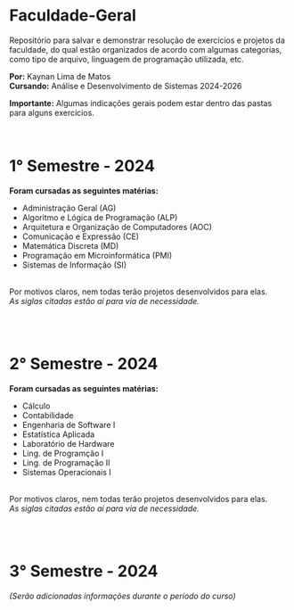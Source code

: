 # Faculdade-Geral
Repositório para salvar e demonstrar resolução de exercícios e projetos da faculdade, do qual estão organizados de acordo com algumas categorias, como tipo de arquivo, linguagem de programação utilizada, etc.

<b>Por:</b> Kaynan Lima de Matos<br>
<b>Cursando:</b> Análise e Desenvolvimento de Sistemas 2024-2026

<b>Importante:</b> Algumas indicações gerais podem estar dentro das pastas para alguns exercícios.

<br>

# 1° Semestre - 2024

<b>Foram cursadas as seguintes matérias:</b>

- Administração Geral (AG)
- Algoritmo e Lógica de Programação (ALP)
- Arquitetura e Organização de Computadores (AOC)
- Comunicação e Expressão (CE)
- Matemática Discreta (MD)
- Programação em Microinformática (PMI)
- Sistemas de Informação (SI)
<br>
Por motivos claros, nem todas terão projetos desenvolvidos para elas. <br>
<i>As siglas citadas estão aí para via de necessidade.</i>

<br><br>

# 2° Semestre - 2024

<b>Foram cursadas as seguintes matérias:</b>

- Cálculo
- Contabilidade
- Engenharia de Software I
- Estatística Aplicada
- Laboratório de Hardware
- Ling. de Programção I
- Ling. de Programação II
- Sistemas Operacionais I
<br>
Por motivos claros, nem todas terão projetos desenvolvidos para elas. <br>
<i>As siglas citadas estão aí para via de necessidade.</i>

<br><br>

# 3° Semestre - 2024

<i>(Serão adicionadas informações durante o período do curso)</i>


